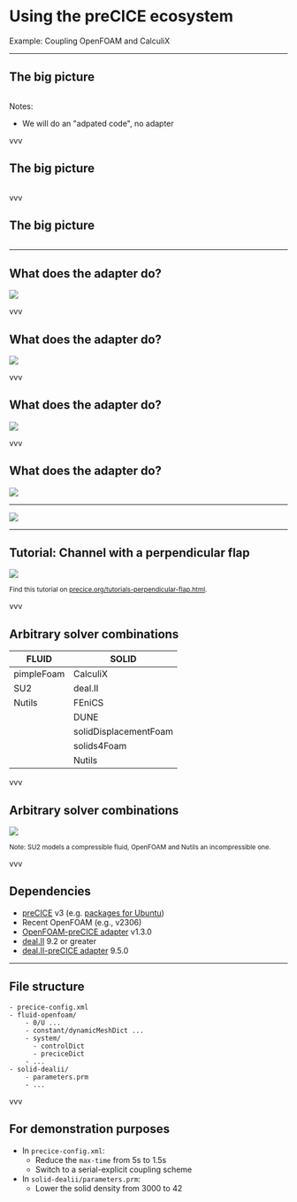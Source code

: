 # Using the preCICE ecosystem

Example: Coupling OpenFOAM and CalculiX

---

## The big picture

<img data-src="images/intro/precice-overview-0.svg" style="border:none; box-shadow:none; max-width:80%;">

Notes:
- We will do an "adpated code", no adapter

vvv

## The big picture

<img data-src="images/intro/precice-overview-1.svg" style="border:none; box-shadow:none; max-width:80%;">

vvv

## The big picture

<img data-src="images/intro/precice-overview-2.svg" style="border:none; box-shadow:none; max-width:80%;">


---

## What does the adapter do?

<img src="images/level2/openfoam_adapter_overview_linking.svg" />

vvv

## What does the adapter do?

<img src="images/level2/openfoam_adapter_overview_data.svg" />

vvv

## What does the adapter do?

<img src="images/level2/openfoam_adapter_overview_checkpointing.svg" />

vvv

## What does the adapter do?

<img src="images/level2/openfoam_adapter_overview_timestep.svg" />

---

![](images/level3/quickstart.png)

---

## Tutorial: Channel with a perpendicular flap

<img src="images/level3/flap_perp.png" style="max-height:400px;"/>

<small>Find this tutorial on <a href="https://precice.org/tutorials-perpendicular-flap.html">precice.org/tutorials-perpendicular-flap.html</a>.</small>

vvv

## Arbitrary solver combinations

| FLUID      | SOLID                 |
| ---------- | --------------------- |
| pimpleFoam | CalculiX              |
| SU2        | deal.II               |
| Nutils     | FEniCS                |
|            | DUNE                  |
|            | solidDisplacementFoam |
|            | solids4Foam           |
|            | Nutils                |

vvv

## Arbitrary solver combinations

<img src="images/level3/perpendicular-flap-comparison.png" style="max-height:400px;"/>

<small>Note: SU2 models a compressible fluid, OpenFOAM and Nutils an incompressible one.</small>

vvv

## Dependencies

- [preCICE](https://precice.org/installation-overview.html) v3 (e.g. [packages for Ubuntu](https://github.com/precice/precice/releases))
- Recent OpenFOAM (e.g., v2306)
- [OpenFOAM-preCICE adapter](https://precice.org/adapter-openfoam-overview.html) v1.3.0
- [deal.II](https://www.dealii.org/) 9.2 or greater
- [deal.II-preCICE adapter](https://precice.org/adapter-dealii-overview.html) 9.5.0

---

## File structure

```
- precice-config.xml
- fluid-openfoam/
    - 0/U ...
    - constant/dynamicMeshDict ...
    - system/
      - controlDict
      - preciceDict
    - ...
- solid-dealii/
    - parameters.prm
    - ...
```

vvv

## For demonstration purposes

- In `precice-config.xml`:
    - Reduce the `max-time` from 5s to 1.5s
    - Switch to a serial-explicit coupling scheme
- In `solid-dealii/parameters.prm`:
    - Lower the solid density from 3000 to 42
